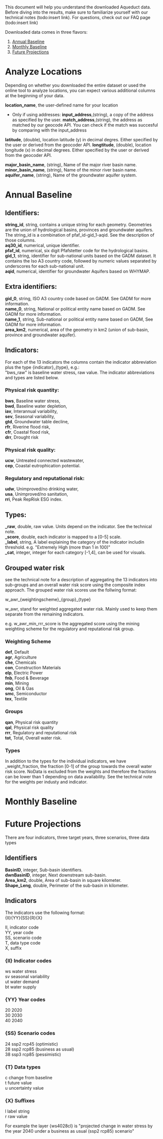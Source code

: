 This document will help you understand the downloaded Aqueduct data. Before diving into the results, make sure to familiarize yourself with our technical notes (todo:insert link). For questions, check out our FAQ page (todo:insert link)

Downloaded data comes in three flavors:
1. [Annual Baseline](https://github.com/wri/aqueduct_analyze_locations/blob/master/data_download/instructions.md#annual-baseline
)
1. [Monthly Baseline](https://github.com/wri/aqueduct_analyze_locations/blob/master/data_download/instructions.md#monthly-baseline)
1. [Future Projections](https://github.com/wri/aqueduct_analyze_locations/blob/master/data_download/instructions.md#future-projections)

# Analyze Locations

Depending on whether you downloaded the entire dataset or used the online tool to analyze locations, you can expect various additional columns at the beginning of your data. 

**location_name**, the user-defined name for your location  

* Only if using addresses:
**input_address**,(string), a copy of the address as specified by the user.
**match_address**,(string), the address as matched by our geocode API. You can check if the match was succesful by comparing with the input_address

**latitude**, (double), location latitude (y) in decimal degres. Either specified by the user or derived from the geocoder API. 
**longtitude**, (double), location longitude (x) in decimal degrees. Either specified by the user or derived from the geocoder API. 

**major_basin_name**, (string), Name of the major river basin name. 
**minor_basin_name**, (string), Name of the minor river basin name.
**aquifer_name**, (string), Name of the groundwater aquifer system.


# Annual Baseline

## Identifiers:  
**string_id**, string, contains a unique string for each geometry. Geometries are the union of hydrological basins, provinces and groundwater aquifers. The string_id is a combination of pfaf_id-gid_1-aqid. See the description of those columns.  
**aq30_id**, numerical, unique identifier.  
**pfaf_id**, numerical, six digit Pfafstetter code for the hydrological basins.  
**gid_1**, string, identifier for sub-national units based on the GADM dataset. It contains the Iso A3 country code, followed by numeric values separated by underscores for each sub-national unit.   
**aqid**, numerical, identifier for groundwater Aquifers based on WHYMAP.   

## Extra identifiers:  
**gid_0**, string, ISO A3 country code based on GADM. See GADM for more information.   
**name_0**, string, National or political entity name based on GADM. See GADM for more information.    
**name_1**, string, Sub-national or political entity name based on GADM, See GADM for more information.   
**area_km2**, numerical, area of the geometry in km2 (union of sub-basin, province and groundwater aquifer).  

## Indicators: 

For each of the 13 indicators the columns contain the indicator abbreviation plus the type {indicator}\_{type}, e.g.:  
"bws_raw" is baseline water stress, raw value. The indicator abbreviations and types are listed below.  

### Physical risk quantity:  
**bws**, Baseline water stress,  
**bwd**, Baseline water depletion,  
**iav**, Interannual variability,  
**sev**, Seasonal variability,  
**gtd**, Groundwater table decline,  
**rfr**, Riverine flood risk,  
**cfr**, Coastal flood risk,  
**drr**, Drought risk

### Physical risk quality:
**ucw**, Untreated connected wastewater,  
**cep**, Coastal eutrophication potential.

### Regulatory and reputational risk:
**udw**, Unimproved/no drinking water,   
**usa**, Unimproved/no sanitation,  
**rri**, Peak RepRisk ESG index.  

## Types:  
**\_raw**, double, raw value. Units depend on the indicator. See the technical note.  
**\_score**, double, each indicator is mapped to a [0-5] scale.  
**\_label**, string, A label explaining the category of the indicator includin threshold. e.g. "Extremely High (more than 1 in 100)"  
**\_cat**, integer, integer for each category [-1,4], can be used for visuals.  

## Grouped water risk

see the technical note for a description of aggregating the 13 indicators into sub-groups and an overall water risk score using the composite index approach. The grouped water risk scores use the follwing format:

w_awr_{weightingscheme}\_{group}\_{type}  

w_awr, stand for weighted aggregated water risk. Mainly used to keep them separate from the remaining indicators.    

e.g. w_awr_min_rrr_score is the aggregated score using the mining weighting scheme for the regulatory and reputational risk group.


### Weighting Scheme
**def**, Default  
**agr**, Agriculture  
**che**, Chemicals  
**con**, Construction Materials  
**elp**, Electric Power  
**fnb**, Food & Beverage  
**min**, Mining  
**ong**, Oil & Gas  
**smc**, Semiconductor  
**tex**, Textile  

### Groups

**qan**, Physical risk quantity  
**qal**, Physical risk quality  
**rrr**, Regulatory and reputational risk    
**tot**, Total, Overall water risk.

### Types

In addition to the types for the individual indicators, we have
\_weight_fraction, the fraction [0-1] of the group towards the overall water risk score. NoData is excluded from the weights and therefore the fractions can be lower than 1 depending on data availability. See the technical note for the weights per industy and indicator.  

# Monthly Baseline



# Future Projections

There are four indicators, three target years, three scenarios, three data types	

## Identifiers  
**BasinID**, integer, Sub-basin identifiers.   
**dwnBasinID**, integer, Next downstream sub-basin.   
**Area_km2**, double, Area of sub-basin in square kilometer.  
**Shape_Leng**, double, Perimeter of the sub-basin in kilometer.  
	
## Indicators  
The indicators use the following format:  
{II}{YY}{SS}{R}{X}	 

II,	indicator code  
YY,	year code   
SS, scenario code    
T, data type code    
X, suffix    

### {II}	Indicator codes  
ws	water stress  
sv	seasonal variability  
ut	water demand  
bt	water supply  
	
### {YY}	Year codes  
20	2020  
30	2030  
40	2040  
	
### {SS}	Scenario codes  
24	ssp2 rcp45 (optimistic)  
28	ssp2 rcp85 (business as usual)  
38	ssp3 rcp85 (pessimistic)  
	
### {T}	Data types  
c	change from baseline  
t	future value  
u	uncertainty value  
	
### {X}	Suffixes  
l	label string  
r	raw value  
	
For example the layer {ws4028cl} is "projected change in water stress by the year 2040 under a business as usual (ssp2 rcp85) scenario"	 










